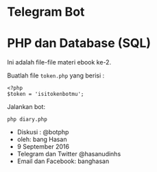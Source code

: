 # Telegram Bot
# PHP dan Database (SQL)

Ini adalah file-file materi ebook ke-2.

Buatlah file `token.php` yang berisi :

    <?php
    $token = 'isitokenbotmu';

Jalankan bot:

    php diary.php
  
- Diskusi : @botphp
- oleh: bang Hasan
- 9 September 2016
- Telegram dan Twitter @hasanudinhs
- Email dan Facebook: banghasan
